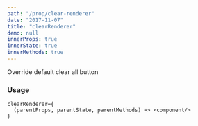 ```yaml
---
path: "/prop/clear-renderer"
date: "2017-11-07"
title: "clearRenderer"
demo: null
innerProps: true 
innerState: true 
innerMethods: true 
---
```


Override default clear all button

### Usage

```
clearRenderer={
  (parentProps, parentState, parentMethods) => <component/>
}
```
